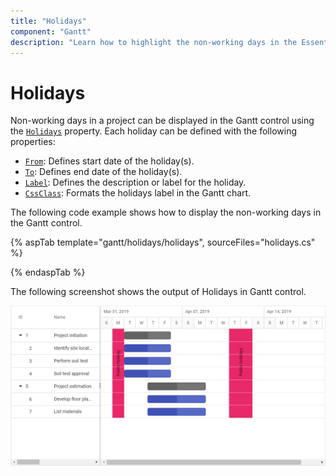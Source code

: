 ```yaml
---
title: "Holidays"
component: "Gantt"
description: "Learn how to highlight the non-working days in the Essential JS 2 Gantt control."
---
```


# Holidays

Non-working days in a project can be displayed in the Gantt control using the [`Holidays`](https://help.syncfusion.com/cr/cref_files/aspnetcore-js2/Syncfusion.EJ2~Syncfusion.EJ2.Gantt.Gantt~Holidays.html) property. Each holiday can be defined with the following properties:

* [`From`](https://help.syncfusion.com/cr/cref_files/aspnetcore-js2/Syncfusion.EJ2~Syncfusion.EJ2.Gantt.GanttHoliday~From.html): Defines start date of the holiday(s).
* [`To`](https://help.syncfusion.com/cr/cref_files/aspnetcore-js2/Syncfusion.EJ2~Syncfusion.EJ2.Gantt.GanttHoliday~To.html): Defines end date of the holiday(s).
* [`Label`](https://help.syncfusion.com/cr/cref_files/aspnetcore-js2/Syncfusion.EJ2~Syncfusion.EJ2.Gantt.GanttHoliday~Label.html): Defines the description or label for the holiday.
* [`CssClass`](https://help.syncfusion.com/cr/cref_files/aspnetcore-js2/Syncfusion.EJ2~Syncfusion.EJ2.Gantt.GanttHoliday~CssClass.html): Formats the holidays label in the Gantt chart.

The following code example shows how to display the non-working days in the Gantt control.

{% aspTab template="gantt/holidays/holidays", sourceFiles="holidays.cs" %}

{% endaspTab %}

The following screenshot shows the output of Holidays in Gantt control.

![Alt text](images/holidays.png)